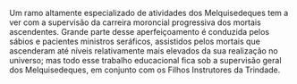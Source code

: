 ﻿Um ramo altamente especializado de atividades dos Melquisedeques tem a ver com a supervisão da carreira moroncial progressiva dos mortais ascendentes. Grande parte desse aperfeiçoamento é conduzida pelos sábios e pacientes ministros seráficos, assistidos pelos mortais que ascenderam até níveis relativamente mais elevados da sua realização no universo; mas todo esse trabalho educacional fica sob a supervisão geral dos Melquisedeques, em conjunto com os Filhos Instrutores da Trindade.